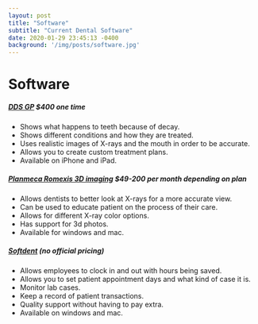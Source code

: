 ```yaml
---
layout: post
title: "Software"
subtitle: "Current Dental Software"
date: 2020-01-29 23:45:13 -0400
background: '/img/posts/software.jpg'
---
```


# Software
##### <a href="https://ddsgp.com/mhome.html" target="_blank">DDS GP</a> $400 one time
* Shows what happens to teeth because of decay.
* Shows different conditions and how they are treated.
* Uses realistic images of X-rays and the mouth in order to be accurate.
* Allows you to create custom treatment plans.
* Available on iPhone and iPad.

##### <a href="https://www.planmeca.com/software/software-modules/planmeca-romexis-3d-imaging/" target="_blank">Planmeca Romexis 3D imaging</a> $49-200 per month depending on plan
* Allows dentists to better look at  X-rays for a more accurate view.
* Can be used to educate patient on the process of their care.
* Allows for different X-ray color options.
* Has support for 3d photos.
* Available for windows and mac.

##### <a href="https://gosensei.com/pages/softdent-a-sensei-product" target="_blank">Softdent</a> (no official pricing)
* Allows employees to clock in and out with hours being saved.
* Allows you to set patient appointment days and what kind of case it is.
* Monitor lab cases.
* Keep a record of patient transactions.
* Quality support without having to pay extra.
* Available on windows and mac.